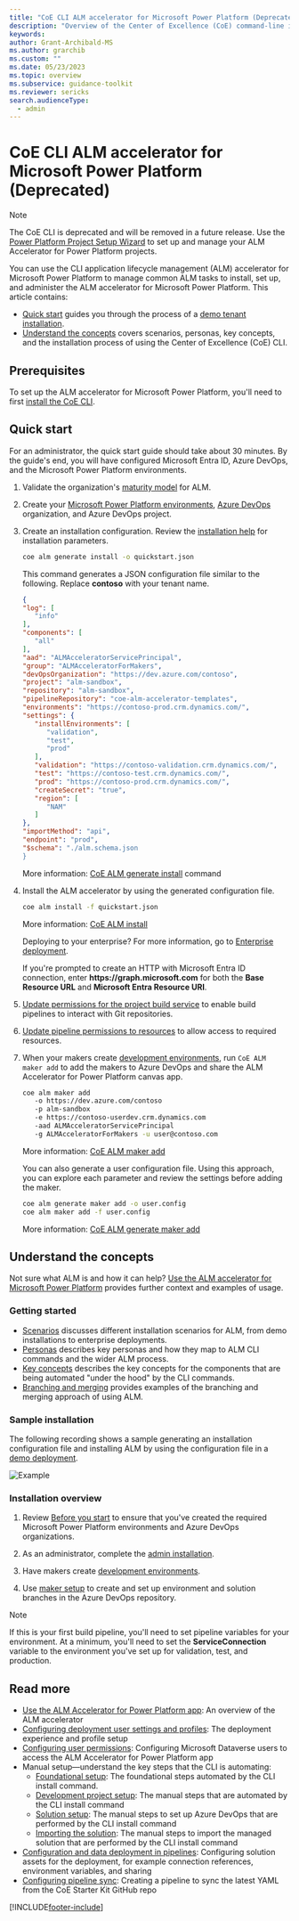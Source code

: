 ```yaml
---
title: "CoE CLI ALM accelerator for Microsoft Power Platform (Deprecated)"
description: "Overview of the Center of Excellence (CoE) command-line interface (CLI) ALM accelerator commands"
keywords: 
author: Grant-Archibald-MS
ms.author: grarchib
ms.custom: ""
ms.date: 05/23/2023
ms.topic: overview
ms.subservice: guidance-toolkit
ms.reviewer: sericks
search.audienceType: 
  - admin
---
```


# CoE CLI ALM accelerator for Microsoft Power Platform (Deprecated)

> [!NOTE]
> The CoE CLI is deprecated and will be removed in a future release. Use the [Power Platform Project Setup Wizard](../../../alm-accelerator/setup-admin-tasks.md) to set up and manage your ALM Accelerator for Power Platform projects.

You can use the CLI application lifecycle management (ALM) accelerator for Microsoft Power Platform to manage common ALM tasks to install, set up, and administer the ALM accelerator for Microsoft Power Platform. This article contains:

- [Quick start](#quick-start) guides you through the process of a [demo tenant installation](./scenarios/tenant-deployments.md#demonstration-deployment).
- [Understand the concepts](#understand-the-concepts) covers scenarios, personas, key concepts, and the installation process of using the Center of Excellence (CoE) CLI.

## Prerequisites

To set up the ALM accelerator for Microsoft Power Platform, you'll need to first [install the CoE CLI](../install.md).

## Quick start

For an administrator, the quick start guide should take about 30 minutes. By the guide's end, you will have configured Microsoft Entra ID, Azure DevOps, and the Microsoft Power Platform environments.

1. Validate the organization's [maturity model](./maturity/overview.md#quick-start) for ALM.

1. Create your [Microsoft Power Platform environments](before-you-start.md#power-platform-environment-prerequisites), [Azure DevOps](before-you-start.md#azure-devops) organization, and Azure DevOps project.

1. Create an installation configuration. Review the [installation help](https://github.com/microsoft/coe-starter-kit/tree/main/coe-cli/docs/help/alm/install.md) for installation parameters.

   ```bash
   coe alm generate install -o quickstart.json
   ```

   This command generates a JSON configuration file similar to the following. Replace **contoso** with your tenant name.

   ```json
   {
   "log": [
      "info"
   ],
   "components": [
      "all"
   ],
   "aad": "ALMAcceleratorServicePrincipal",
   "group": "ALMAcceleratorForMakers",
   "devOpsOrganization": "https://dev.azure.com/contoso",
   "project": "alm-sandbox",
   "repository": "alm-sandbox",
   "pipelineRepository": "coe-alm-accelerator-templates",
   "environments": "https://contoso-prod.crm.dynamics.com/",
   "settings": {
      "installEnvironments": [
         "validation",
         "test",
         "prod"
      ],
      "validation": "https://contoso-validation.crm.dynamics.com/",
      "test": "https://contoso-test.crm.dynamics.com/",
      "prod": "https://contoso-prod.crm.dynamics.com/",
      "createSecret": "true",
      "region": [
         "NAM"
      ]
   },
   "importMethod": "api",
   "endpoint": "prod",
   "$schema": "./alm.schema.json
   }
   ```

   More information: [CoE ALM generate install](https://aka.ms/coe-cli/help/alm/generate/install) command

1. Install the ALM accelerator by using the generated configuration file.

   ```bash
   coe alm install -f quickstart.json
   ```

   More information: [CoE ALM install](https://aka.ms/coe-cli/help/alm/install)

   Deploying to your enterprise? For more information, go to [Enterprise deployment](./scenarios/tenant-deployments.md#enterprise-deployment).

   If you're prompted to create an HTTP with Microsoft Entra ID connection, enter **https&colon;\/\/graph&period;microsoft&period;com** for both the **Base Resource URL** and **Microsoft Entra Resource URI**.

1. [Update permissions for the project build service](../../setup-almacceleratorpowerplatform.md#update-permissions-for-the-project-build-service) to enable build pipelines to interact with Git repositories.

1. [Update pipeline permissions to resources](../../setup-almacceleratorpowerplatform.md#setting-resource-access-permissions-for-pipelines) to allow access to required resources.

1. When your makers create [development environments](./development-environments.md), run `CoE ALM maker add` to add the makers to Azure DevOps and share the ALM Accelerator for Power Platform canvas app.

   ```bash
   coe alm maker add 
      -o https://dev.azure.com/contoso 
      -p alm-sandbox 
      -e https://contoso-userdev.crm.dynamics.com 
      -aad ALMAcceleratorServicePrincipal 
      -g ALMAcceleratorForMakers -u user@contoso.com
   ```

   More information: [CoE ALM maker add](https://aka.ms/coe-cli/help/alm/maker/add)

   You can also generate a user configuration file. Using this approach, you can explore each parameter and review the settings before adding the maker.

   ```bash
   coe alm generate maker add -o user.config
   coe alm maker add -f user.config
   ```

   More information: [CoE ALM generate maker add](https://github.com/microsoft/coe-starter-kit/tree/main/coe-cli/docs/help/alm/generate/maker/add.md)

## Understand the concepts

Not sure what ALM is and how it can help? [Use the ALM accelerator for Microsoft Power Platform](../../almacceleratorpowerplatform-components.md) provides further context and examples of usage.

### Getting started

- [Scenarios](./scenarios/overview.md) discusses different installation scenarios for ALM, from demo installations to enterprise deployments.
- [Personas](./personas.md) describes key personas and how they map to ALM CLI commands and the wider ALM process.
- [Key concepts](./key-concepts.md) describes the key concepts for the components that are being automated "under the hood" by the CLI commands.
- [Branching and merging](./branching-and-merging.md) provides examples of the branching and merging approach of using ALM.

### Sample installation

The following recording shows a sample generating an installation configuration file and installing ALM by using the configuration file in a [demo deployment](./scenarios/tenant-deployments.md#demonstration-deployment).

![Example](./install.svg)

### Installation overview<a name="install-overview"></a>

1. Review [Before you start](./before-you-start.md) to ensure that you've created the required Microsoft Power Platform environments and Azure DevOps organizations.

1. As an administrator, complete the [admin installation](./admin-install.md).

1. Have makers create [development environments](./development-environments.md).

1. Use [maker setup](./maker-setup.md) to create and set up environment and solution branches in the Azure DevOps repository.

>[!NOTE]
>If this is your first build pipeline, you'll need to set pipeline variables for your environment. At a minimum, you'll need to set the **ServiceConnection** variable to the environment you've set up for validation, test, and production.

## Read more

- [Use the ALM Accelerator for Power Platform app](../../almacceleratorpowerplatform-components.md): An overview of the ALM accelerator
- [Configuring deployment user settings and profiles](../../setup-almacceleratorpowerplatform-deployment-profiles.md): The deployment experience and profile setup
- [Configuring user permissions](../../setup-almacceleratorpowerplatform-users.md): Configuring Microsoft Dataverse users to access the ALM Accelerator for Power Platform app
- Manual setup—understand the key steps that the CLI is automating:
  - [Foundational setup](../../setup-almacceleratorpowerplatform.md#foundational-setup): The foundational steps automated by the CLI install command.
  - [Development project setup](../../setup-almacceleratorpowerplatform.md#development-project-setup): The manual steps that are automated by the CLI install command
  - [Solution setup](../../setup-almacceleratorpowerplatform.md#solution-setup): The manual steps to set up Azure DevOps that are performed by the CLI install command
  - [Importing the solution](../../setup-almacceleratorpowerplatform.md#importing-the-solution-and-configuring-the-app): The manual steps to import the managed solution that are performed by the CLI install command
- [Configuration and data deployment in pipelines](../../setup-almacceleratorpowerplatform-deployment-config.md): Configuring solution assets for the deployment, for example connection references, environment variables, and sharing
- [Configuring pipeline sync](../../setup-almacceleratorpowerplatform-pipeline-sync.md): Creating a pipeline to sync the latest YAML from the CoE Starter Kit GitHub repo

[!INCLUDE[footer-include](../../../../includes/footer-banner.md)]
